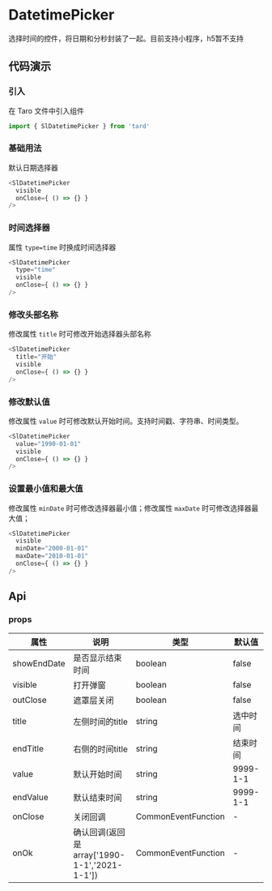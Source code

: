 
# DatetimePicker
选择时间的控件，将日期和分秒封装了一起。目前支持小程序，h5暂不支持

## 代码演示
### 引入
在 Taro 文件中引入组件
```js
import { SlDatetimePicker } from 'tard'
```

### 基础用法
默认日期选择器
```js
<SlDatetimePicker 
  visible
  onClose={ () => {} }
/>
```

### 时间选择器
属性 `type=time` 时换成时间选择器
```js
<SlDatetimePicker 
  type="time" 
  visible
  onClose={ () => {} } 
/>
```

### 修改头部名称
修改属性 `title` 时可修改开始选择器头部名称
```js
<SlDatetimePicker 
  title="开始" 
  visible
  onClose={ () => {} } 
/>
```

### 修改默认值
修改属性 `value` 时可修改默认开始时间。支持时间戳、字符串、时间类型。
```js
<SlDatetimePicker 
  value="1990-01-01" 
  visible
  onClose={ () => {} } 
/>
```

### 设置最小值和最大值
修改属性 `minDate` 时可修改选择器最小值；修改属性 `maxDate` 时可修改选择器最大值；
```js
<SlDatetimePicker 
  visible
  minDate="2000-01-01"
  maxDate="2010-01-01"
  onClose={ () => {} } 
/>
```

## Api
### props
|  属性   | 说明  | 类型 | 默认值 |
|  ----  | ----  | ---- | ---- |
| showEndDate | 是否显示结束时间 | boolean | false |
| visible | 打开弹窗 | boolean | false |
| outClose | 遮罩层关闭 | boolean | false |
| title | 左侧时间的title | string | 选中时间 |
| endTitle | 右侧的时间title | string | 结束时间 |
| value | 默认开始时间 | string | 9999-1-1 |
| endValue | 默认结束时间 | string | 9999-1-1 |
| onClose | 关闭回调 | CommonEventFunction | - |
| onOk | 确认回调(返回是array['1990-1-1','2021-1-1']) | CommonEventFunction | - |
